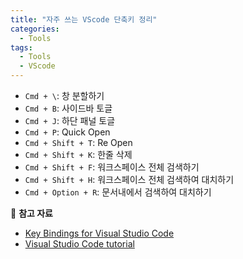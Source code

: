 ```yaml
---
title: "자주 쓰는 VScode 단축키 정리"
categories:
  - Tools
tags:
  - Tools
  - VScode
---
```


* `Cmd + \`: 창 분할하기
* `Cmd + B`: 사이드바 토글
* `Cmd + J`: 하단 패널 토글
* `Cmd + P`: Quick Open
* `Cmd + Shift + T`: Re Open
* `Cmd + Shift + K`: 한줄 삭제
* `Cmd + Shift + F`: 워크스페이스 전체 검색하기
* `Cmd + Shift + H`: 워크스페이스 전체 검색하여 대치하기
* `Cmd + Option + R`: 문서내에서 검색하여 대치하기



📖 **참고 자료**

* [Key Bindings for Visual Studio Code](https://code.visualstudio.com/docs/getstarted/keybindings)
* [Visual Studio Code tutorial](https://demun.github.io/vscode-tutorial/shortcuts/)